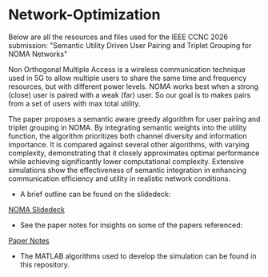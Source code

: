 # Network-Optimization

Below are all the resources and files used for the IEEE CCNC 2026 submission: "Semantic Utility Driven User Pairing and Triplet
Grouping for NOMA Networks"

Non Orthogonal Multiple Access is a wireless communication technique used in 5G to allow multiple users to share the same time and frequency resources, but with different power levels. NOMA works best when a strong (close) user is paired with a weak (far) user. So our goal is to makes pairs from a set of users with max total utility.

The paper proposes a semantic aware greedy algorithm for user pairing and triplet grouping in NOMA. By integrating semantic weights into the utility function, the algorithm prioritizes both channel diversity and information importance. It is compared against several other algorithms, with varying complexity, demonstrating that it closely approximates optimal performance while achieving significantly lower computational complexity. Extensive simulations show the effectiveness of semantic integration in enhancing communication efficiency and utility in realistic network conditions.

- A brief outline can be found on the slidedeck:

[NOMA Slidedeck](https://docs.google.com/presentation/d/1_N1oKkR_PmWWJWkS9RF0X-JVHOiJuH3OqhkIK069pV0/edit?usp=sharing)

- See the paper notes for insights on some of the papers referenced:

[Paper Notes](https://docs.google.com/document/d/14G8pNsJsSaJc02iIsvGAqQGKgUyCtUJMqTkqEhJl50w/edit?tab=t.0)

- The MATLAB algorithms used to develop the simulation can be found in this repository.
